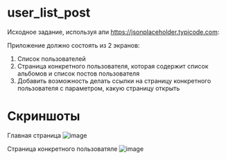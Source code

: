 # user_list_post

Исходное задание, используя апи https://jsonplaceholder.typicode.com:

Приложение должно состоять из 2 экранов:

1) Список пользователей
2) Страница конкретного пользователя, которая содержит список альбомов и список постов пользователя
3) Добавить возможность делать ссылки на страницу конкретного пользователя с параметром, какую страницу открыть

# Скриншоты

Главная страница ![image](https://user-images.githubusercontent.com/73982948/186486490-248530d6-25d0-40e5-9b65-2cc5dce2381e.png)

Страница конкретного пользоватяле ![image](https://user-images.githubusercontent.com/73982948/186486664-c2539137-2a14-4817-bb75-90efc662c29c.png)
